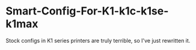 # Smart-Config-For-K1-k1c-k1se-k1max
Stock configs in K1 series printers are truly terrible, so I've just rewritten it.
